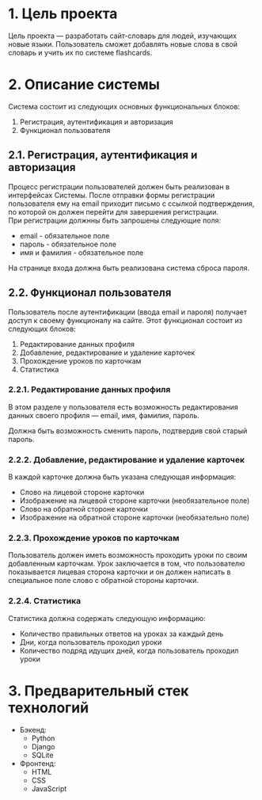 # 1. Цель проекта

Цель проекта — разработать сайт-словарь для людей, изучающих новые языки.
Пользователь сможет добавлять новые слова в свой словарь и учить их по системе flashcards.

# 2. Описание системы

Система состоит из следующих основных функциональных блоков:

1. Регистрация, аутентификация и авторизация
2. Функционал пользователя

## 2.1. Регистрация, аутентификация и авторизация

Процесс регистрации пользователей должен быть реализован в интерфейсах Системы. После отправки формы регистрации пользователя ему на email приходит письмо с ссылкой подтверждения, по которой он должен перейти для завершения регистрации.  
При регистрации должнны быть запрошены следующие поля:

- email - обязательное поле
- пароль - обязательное поле
- имя и фамилия - обязательное поле

На странице входа должна быть реализована система сброса пароля.

## 2.2. Функционал пользователя

Пользователь после аутентификации (ввода email и пароля) получает доступ к своему функционалу на сайте. Этот функционал состоит из следующих блоков:

1. Редактирование данных профиля
2. Добавление, редактирование и удаление карточек
3. Прохождение уроков по карточкам
4. Статистика

### 2.2.1. Редактирование данных профиля

В этом разделе у пользователя есть возможность редактирования данных
своего профиля — email, имя, фамилия, пароль.

Должна быть возможность сменить пароль, подтвердив свой старый пароль.

### 2.2.2. Добавление, редактирование и удаление карточек

В каждой карточке должна быть указана следующая информация:

- Слово на лицевой стороне карточки
- Изображение на лицевой стороне карточки (необязательное поле)
- Слово на обратной стороне карточки
- Изображение на обратной стороне карточки (необязательно поле)

### 2.2.3. Прохождение уроков по карточкам

Пользователь должен иметь возможность проходить уроки по своим добавленным карточкам. Урок заключается в том, что пользователю показывается лицевая сторона карточки и он должен написать в специальное поле слово с обратной стороны карточки.

### 2.2.4. Статистика

Статистика должна содержать следующую информацию:

- Количество правильных ответов на уроках за каждый день
- Дни, когда пользователь проходил уроки
- Количество подряд идущих дней, когда пользователь проходил уроки

# 3. Предварительный стек технологий

- Бэкенд:
  - Python
  - Django
  - SQLite
- Фронтенд:
  - HTML
  - CSS
  - JavaScript
